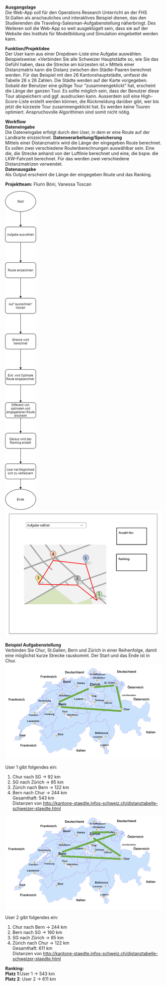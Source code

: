 **Ausgangslage**  
Die Web-App soll für den Operations Research Unterricht an der FHS St.Gallen als anschauliches und interaktives Beispiel dienen, das den Studierenden die Traveling-Salesman-Aufgabenstellung näherbringt. Des Weiteren soll die Web-App so weit ausgeklügelt sein, dass sie auf der Website des Instituts für Modellbildung und Simulation eingebettet werden kann.


**Funktion/Projektidee**   
Der User kann aus einer Dropdown-Liste eine Aufgabe auswählen. Beispielsweise: «Verbinden Sie alle Schweizer Hauptstädte so, wie Sie das Gefühl haben, dass die Strecke am kürzesten ist.» Mittels einer Distanzmatrix kann die Distanz zwischen den Städte-Paaren berechnet werden. Für das Beispiel mit den 26 Kantonshauptstädte, umfasst die Tabelle 26 x 26 Zahlen. Die Städte werden auf der Karte vorgegeben. Sobald der Benutzer eine gültige Tour “zusammengeklickt” hat, erscheint die Länge der ganzen Tour. Es sollte möglich sein, dass der Benutzer diese Tour abspeichern und ggf. ausdrucken kann. Ausserdem soll eine High-Score-Liste erstellt werden können, die Rückmeldung darüber gibt, wer bis jetzt die kürzeste Tour zusammengeklickt hat. Es werden keine Touren optimiert. Anspruchsvolle Algorithmen sind somit nicht nötig.


**Workflow**  
**Dateneingabe**  
Die Dateneingabe erfolgt durch den User, in dem er eine Route auf der Landkarte einzeichnet. 
**Datenverarbeitung/Speicherung**  
Mittels einer Distanzmatrix wird die Länge der eingegeben Route berechnet. Es sollen zwei verschiedene Routenberechnungen auswählbar sein. Eine die, die Strecke anhand von der Luftlinie berechnet und eine, die bspw. die LKW-Fahrzeit berechnet. Für das werden zwei verschiedene Distanzmatrizen verwendet.  
**Datenausgabe**  	  
Als Output erscheint die Länge der eingegeben Route und das Ranking.    

**Projektteam:** Flurin Böni, Vanessa Toscan

![Alt-Text](Szenario.jpg "optionaler Titel")    
![Alt-Text](Mockup.png "optionaler Titel")   



**Beispiel Aufgabenstellung**  
Verbinden Sie Chur, St.Gallen, Bern und Zürich in einer Reihenfolge, damit eine möglichst kurze Strecke rauskommt. Der Start und das Ende ist in Chur.    
![Alt-Text](Aufgabe1.png "optionaler Titel")  


User 1 gibt folgendes ein:  
1. Chur nach SG → 92 km  
2. SG nach Zürich → 85 km  
3. Zürich nach Bern → 122 km  
4. Bern nach Chur → 244 km  
Gesamthaft: 543 km  
Distanzen von http://kantone-staedte.infos-schweiz.ch/distanztabelle-schweizer-staedte.html    

![Alt-Text](Aufgabe2.png "optionaler Titel")  

User 2 gibt folgendes ein:  
1. Chur nach Bern → 244 km  
2. Bern nach SG → 160 km  
3. SG nach Zürich → 85 km  
4. Zürich nach Chur → 122 km  
Gesamthaft: 611 km  
Distanzen von http://kantone-staedte.infos-schweiz.ch/distanztabelle-schweizer-staedte.html  

**Ranking:**  
**Platz 1**:User 1 → 543 km  
**Platz 2**: User 2 → 611 km 









